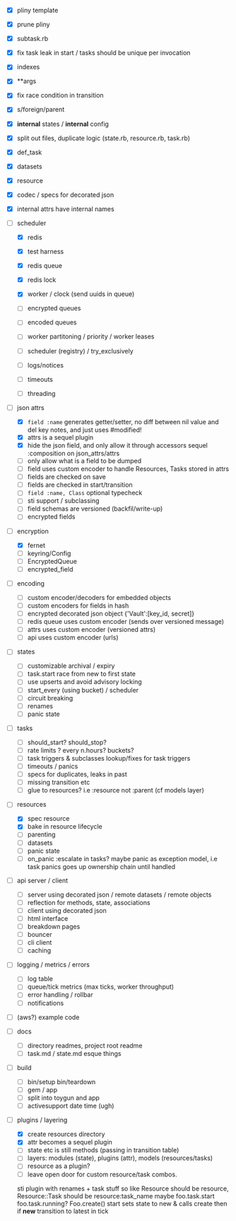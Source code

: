 - [x] pliny template
- [x] prune pliny
- [x] subtask.rb
- [x] fix task leak in start / tasks should be unique per invocation
- [x] indexes
- [x] **args
- [x] fix race condition in transition
- [x] s/foreign/parent
- [x] __internal__ states / __internal__ config
- [x] split out files, duplicate logic (state.rb, resource.rb, task.rb)
- [x] def_task
- [x] datasets
- [x] resource
- [x] codec / specs for decorated json
- [x] internal attrs have internal names



- [ ] scheduler
	- [x] redis
	- [x] test harness
	- [x] redis queue
	- [x] redis lock
	- [x] worker / clock (send uuids in queue)
	- [ ] encrypted queues
	- [ ] encoded queues
	- [ ] worker partitoning / priority / worker leases
	- [ ] scheduler (registry) / try_exclusively
	- [ ] logs/notices
	- [ ] timeouts
	- [ ] threading


- [ ] json attrs
	- [x] `field :name` generates getter/setter, no diff between nil value and del key
		notes, and just uses #modified!
	- [x] attrs is a sequel plugin
	- [x] hide the json field, and only allow it through accessors
		sequel :composition on json_attrs/attrs
	- [ ] only allow what is a field to be dumped
	- [ ] field uses custom encoder to handle Resources, Tasks stored in attrs
	- [ ] fields are checked on save
	- [ ] fields are checked in start/transition
	- [ ] `field :name, Class` optional typecheck
	- [ ] sti support / subclassing
	- [ ] field schemas are versioned (backfil/write-up)
	- [ ] encrypted fields

- [ ] encryption
	- [x] fernet
	- [ ] keyring/Config
	- [ ] EncryptedQueue
	- [ ] encrypted_field

- [ ] encoding
	- [ ] custom encoder/decoders for embedded objects
	- [ ] custom encoders for fields in hash
	- [ ] encrypted decorated json object {'Vault':[key_id, secret]}
	- [ ] redis queue uses custom encoder (sends over versioned message)
	- [ ] attrs uses custom encoder (versioned attrs)
	- [ ] api uses custom encoder (urls)

- [ ] states
	- [ ] customizable archival / expiry
	- [ ] task.start race from new to first state
	- [ ] use upserts and avoid advisory locking
	- [ ] start_every (using bucket) / scheduler
	- [ ] circuit breaking
	- [ ] renames
	- [ ] panic state

- [ ] tasks
	- [ ] should_start? should_stop?
	- [ ] rate limits ? every n.hours? buckets?
	- [ ] task triggers & subclasses lookup/fixes for task triggers
	- [ ] timeouts / panics
	- [ ] specs for duplicates, leaks in past
	- [ ] missing transition etc
	- [ ] glue to resources? i.e :resource not :parent (cf models layer)

- [ ] resources
	- [x] spec resource
	- [x] bake in resource lifecycle
	- [ ] parenting
	- [ ] datasets
	- [ ] panic state
	- [ ] on_panic :escalate in tasks? maybe panic as exception
	      model, i.e task panics goes up ownership chain until handled

- [ ] api server / client
	- [ ] server using decorated json / remote datasets / remote objects
	- [ ] reflection for methods, state, associations
 	- [ ] client using decorated json
	- [ ] html interface
	- [ ] breakdown pages
	- [ ] bouncer
	- [ ] cli client
	- [ ] caching

- [ ] logging / metrics / errors
	- [ ] log table
	- [ ] queue/tick metrics (max ticks, worker throughput)
	- [ ] error handling / rollbar
	- [ ] notifications

- [ ] (aws?) example code

- [ ] docs
	- [ ] directory readmes, project root readme
	- [ ] task.md / state.md esque things

- [ ] build
	- [ ] bin/setup bin/teardown
	- [ ] gem / app
	- [ ] split into toygun and app
	- [ ] activesupport date time (ugh)

- [ ] plugins / layering
	- [x] create resources directory
	- [x] attr becomes a sequel plugin
	- [ ] state etc is still methods  (passing in transition table)
	- [ ] layers: modules (state), plugins (attr), models (resources/tasks)
	- [ ] resource as a plugin?
	- [ ] leave open door for custom resource/task combos.

	sti plugin with renames + task stuff
	so like Resource should be resource, Resource::Task should be resource:task_name
	maybe foo.task.start foo.task.running? Foo.create() start sets state to new & calls create
	then if __new__ transition to latest in tick

